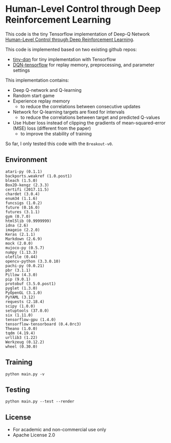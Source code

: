 # Human-Level Control through Deep Reinforcement Learning

This code is the tiny Tensorflow implementation of Deep-Q Network [Human-Level Control through Deep Reinforcement Learning](https://www.nature.com/articles/nature14236).

This code is implemented based on two existing github repos:
- [tiny-dqn](https://github.com/ageron/tiny-dqn) for tiny implementation with Tensorflow
- [DQN-tensorflow](https://github.com/devsisters/DQN-tensorflow) for replay memory, preprocessing, and parameter settings

This implementation contains:
- Deep Q-network and Q-learning
- Random start game
- Experience replay memory
    - to reduce the correlations between consecutive updates
- Network for Q-learning targets are fixed for intervals
    - to reduce the correlations between target and predicted Q-values
- Use Huber loss instead of clipping the gradients of mean-squared-error (MSE) loss (different from the paper)
    - to improve the stability of training

So far, I only tested this code with the `Breakout-v0`.

## Environment
```
atari-py (0.1.1)
backports.weakref (1.0.post1)
bleach (1.5.0)
Box2D-kengz (2.3.3)
certifi (2017.11.5)
chardet (3.0.4)
enum34 (1.1.6)
funcsigs (1.0.2)
future (0.16.0)
futures (3.1.1)
gym (0.7.0)
html5lib (0.9999999)
idna (2.6)
imageio (2.2.0)
Keras (2.1.1)
Markdown (2.6.9)
mock (2.0.0)
mujoco-py (0.5.7)
numpy (1.13.3)
olefile (0.44)
opencv-python (3.3.0.10)
pachi-py (0.0.21)
pbr (3.1.1)
Pillow (4.3.0)
pip (9.0.1)
protobuf (3.5.0.post1)
pyglet (1.3.0)
PyOpenGL (3.1.0)
PyYAML (3.12)
requests (2.18.4)
scipy (1.0.0)
setuptools (37.0.0)
six (1.11.0)
tensorflow-gpu (1.4.0)
tensorflow-tensorboard (0.4.0rc3)
Theano (1.0.0)
tqdm (4.19.4)
urllib3 (1.22)
Werkzeug (0.12.2)
wheel (0.30.0)
```


## Training
```
python main.py -v
```


## Testing
```
python main.py --test --render
```


## License
- For academic and non-commercial use only
- Apache License 2.0
